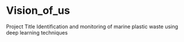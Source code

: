 # Vision_of_us
Project Title Identification and monitoring  of marine plastic waste using deep learning techniques
